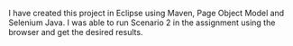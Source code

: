 I have created this project in Eclipse using Maven, Page Object Model and Selenium Java. I was able to run Scenario 2 in the assignment using the browser and get the desired results.
